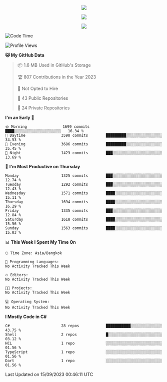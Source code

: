 <p align="center">
  <a href="say-hi.gif"> 
    <img align="center" src="say-hi.gif"/>
  </a>
</p>
<p align="center">
  <a href="https://github.com/htthinh1999">
    <img align="center" src="https://github-readme-stats-kappa-pink.vercel.app/api?username=htthinh1999&show_icons=true&count_private=true&theme=dracula"/>
  </a>
</p>
<p align="center">
  <a href="https://github.com/htthinh1999">
    <img src="https://github-readme-stats-kappa-pink.vercel.app/api/top-langs/?username=htthinh1999&layout=compact&langs_count=6&count_private=true&hide=tsql,hlsl,glsl,shaderlab&theme=dracula"/>
  </a>
</p>

<!--START_SECTION:waka-->
![Code Time](http://img.shields.io/badge/Code%20Time-0%20secs-blue)

![Profile Views](http://img.shields.io/badge/Profile%20Views-0-blue)

**🐱 My GitHub Data** 

> 📦 1.6 MB Used in GitHub's Storage 
 > 
> 🏆 807 Contributions in the Year 2023
 > 
> 🚫 Not Opted to Hire
 > 
> 📜 43 Public Repositories 
 > 
> 🔑 24 Private Repositories 
 > 
**I'm an Early 🐤** 

```text
🌞 Morning                1699 commits        ████░░░░░░░░░░░░░░░░░░░░░   16.34 % 
🌆 Daytime                3590 commits        █████████░░░░░░░░░░░░░░░░   34.53 % 
🌃 Evening                3686 commits        █████████░░░░░░░░░░░░░░░░   35.45 % 
🌙 Night                  1423 commits        ███░░░░░░░░░░░░░░░░░░░░░░   13.69 % 
```
📅 **I'm Most Productive on Thursday** 

```text
Monday                   1325 commits        ███░░░░░░░░░░░░░░░░░░░░░░   12.74 % 
Tuesday                  1292 commits        ███░░░░░░░░░░░░░░░░░░░░░░   12.43 % 
Wednesday                1571 commits        ████░░░░░░░░░░░░░░░░░░░░░   15.11 % 
Thursday                 1694 commits        ████░░░░░░░░░░░░░░░░░░░░░   16.29 % 
Friday                   1335 commits        ███░░░░░░░░░░░░░░░░░░░░░░   12.84 % 
Saturday                 1618 commits        ████░░░░░░░░░░░░░░░░░░░░░   15.56 % 
Sunday                   1563 commits        ████░░░░░░░░░░░░░░░░░░░░░   15.03 % 
```


📊 **This Week I Spent My Time On** 

```text
🕑︎ Time Zone: Asia/Bangkok

💬 Programming Languages: 
No Activity Tracked This Week

🔥 Editors: 
No Activity Tracked This Week

🐱‍💻 Projects: 
No Activity Tracked This Week

💻 Operating System: 
No Activity Tracked This Week
```

**I Mostly Code in C#** 

```text
C#                       28 repos            ███████████░░░░░░░░░░░░░░   43.75 % 
Shell                    2 repos             █░░░░░░░░░░░░░░░░░░░░░░░░   03.12 % 
HCL                      1 repo              ░░░░░░░░░░░░░░░░░░░░░░░░░   01.56 % 
TypeScript               1 repo              ░░░░░░░░░░░░░░░░░░░░░░░░░   01.56 % 
Dart                     1 repo              ░░░░░░░░░░░░░░░░░░░░░░░░░   01.56 % 
```




 Last Updated on 15/09/2023 00:46:11 UTC
<!--END_SECTION:waka-->
